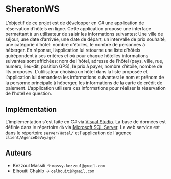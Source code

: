 # SheratonWS

L’objectif de ce projet est de développer en C# une application de réservation d’hôtels en ligne. Cette application propose une interface permettant à un utilisateur de saisir les informations suivantes: Une ville de séjour, une date d’arrivée, une date de départ, un intervalle de prix souhaité, une catégorie d’hôtel: nombre d’étoiles, le nombre de personnes à héberger. En réponse, l’application lui retourne une liste d’hôtels quirépondent à ses critères et où pour chaque hôtelles informations suivantes sont affichées: nom de l’hôtel, adresse de l’hôtel (pays, ville, rue, numéro, lieu-dit, position GPS), le prix à payer, nombre d’étoile, nombre de lits proposés. L’utilisateur  choisira  un  hôtel  dans  la  liste  proposée  et  l’application  lui  demandera  les informations  suivantes: le  nom  et  prénom  de  la  personne  principale à  héberger,  les informations de la carte de crédit de paiement. L’application utilisera ces informations pour réaliser la réservation de l’hôtel en question.

## Implémentation

L'implémentation s'est faite en C# via [Visual Studio](https://fr.wikipedia.org/wiki/Microsoft_Visual_Studio). La base de données est définie dans le répertoire `db` via [Microsoft SQL Server](https://fr.wikipedia.org/wiki/Microsoft_SQL_Server). Le web service est dans le répertoire `server/Hotel/` et l'application de l'agence `client/AgenceDeVoyage/`

## Auteurs

- Kezzoul Massili -> `massy.kezzoul@gmail.com`
- Elhouiti Chakib -> `celhouiti@gmail.com`
